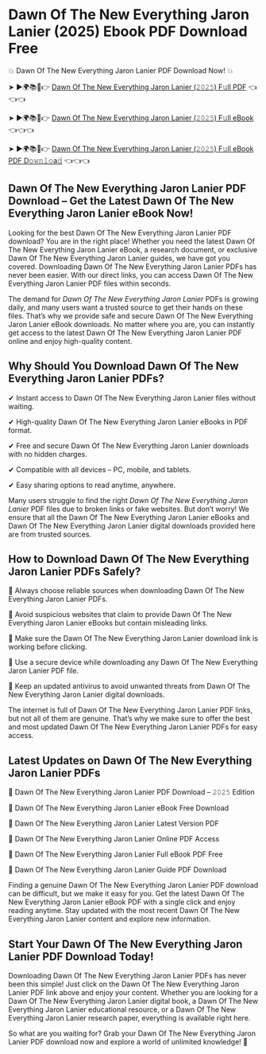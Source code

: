 # Dawn Of The New Everything Jaron Lanier (2025) Ebook PDF Download Free

💥 Dawn Of The New Everything Jaron Lanier PDF Download Now! 💥

➤ ►🌍📚📱👉 [Dawn Of The New Everything Jaron Lanier (𝟸𝟶𝟸𝟻) F𝚞ll PDF](https://getpdf.xyz/dawn-of-the-new-everything-jaron-lanier) 👈👈👈


➤ ►🌍📚📱👉 [Dawn Of The New Everything Jaron Lanier (𝟸𝟶𝟸𝟻) F𝚞ll eBook](https://getpdf.xyz/dawn-of-the-new-everything-jaron-lanier) 👈👈👈


➤ ►🌍📚📱👉 [Dawn Of The New Everything Jaron Lanier (𝟸𝟶𝟸𝟻) F𝚞ll eBook PDF D𝚘𝚠𝚗𝚕𝚘a𝚍](https://getpdf.xyz/dawn-of-the-new-everything-jaron-lanier) 👈👈👈


## Dawn Of The New Everything Jaron Lanier PDF Download – Get the Latest Dawn Of The New Everything Jaron Lanier eBook Now!

Looking for the best Dawn Of The New Everything Jaron Lanier PDF download? You are in the right place! Whether you need the latest Dawn Of The New Everything Jaron Lanier eBook, a research document, or exclusive Dawn Of The New Everything Jaron Lanier guides, we have got you covered. Downloading Dawn Of The New Everything Jaron Lanier PDFs has never been easier. With our direct links, you can access Dawn Of The New Everything Jaron Lanier PDF files within seconds.

The demand for *Dawn Of The New Everything Jaron Lanier* PDFs is growing daily, and many users want a trusted source to get their hands on these files. That’s why we provide safe and secure Dawn Of The New Everything Jaron Lanier eBook downloads. No matter where you are, you can instantly get access to the latest Dawn Of The New Everything Jaron Lanier PDF online and enjoy high-quality content.

## Why Should You Download Dawn Of The New Everything Jaron Lanier PDFs?

✔ Instant access to Dawn Of The New Everything Jaron Lanier files without waiting.

✔ High-quality Dawn Of The New Everything Jaron Lanier eBooks in PDF format.

✔ Free and secure Dawn Of The New Everything Jaron Lanier downloads with no hidden charges.

✔ Compatible with all devices – PC, mobile, and tablets.

✔ Easy sharing options to read anytime, anywhere.

Many users struggle to find the right *Dawn Of The New Everything Jaron Lanier* PDF files due to broken links or fake websites. But don’t worry! We ensure that all the Dawn Of The New Everything Jaron Lanier eBooks and Dawn Of The New Everything Jaron Lanier digital downloads provided here are from trusted sources.

## How to Download Dawn Of The New Everything Jaron Lanier PDFs Safely?

📌 Always choose reliable sources when downloading Dawn Of The New Everything Jaron Lanier PDFs.

📌 Avoid suspicious websites that claim to provide Dawn Of The New Everything Jaron Lanier eBooks but contain misleading links.

📌 Make sure the Dawn Of The New Everything Jaron Lanier download link is working before clicking.

📌 Use a secure device while downloading any Dawn Of The New Everything Jaron Lanier PDF file.

📌 Keep an updated antivirus to avoid unwanted threats from Dawn Of The New Everything Jaron Lanier digital downloads.

The internet is full of Dawn Of The New Everything Jaron Lanier PDF links, but not all of them are genuine. That’s why we make sure to offer the best and most updated Dawn Of The New Everything Jaron Lanier PDFs for easy access.

## Latest Updates on Dawn Of The New Everything Jaron Lanier PDFs

🔹 Dawn Of The New Everything Jaron Lanier PDF Download – 𝟸𝟶𝟸𝟻 Edition

🔹 Dawn Of The New Everything Jaron Lanier eBook Free Download

🔹 Dawn Of The New Everything Jaron Lanier Latest Version PDF

🔹 Dawn Of The New Everything Jaron Lanier Online PDF Access

🔹 Dawn Of The New Everything Jaron Lanier Full eBook PDF Free

🔹 Dawn Of The New Everything Jaron Lanier Guide PDF Download

Finding a genuine Dawn Of The New Everything Jaron Lanier PDF download can be difficult, but we make it easy for you. Get the latest Dawn Of The New Everything Jaron Lanier eBook PDF with a single click and enjoy reading anytime. Stay updated with the most recent Dawn Of The New Everything Jaron Lanier content and explore new information.

## Start Your Dawn Of The New Everything Jaron Lanier PDF Download Today!

Downloading Dawn Of The New Everything Jaron Lanier PDFs has never been this simple! Just click on the Dawn Of The New Everything Jaron Lanier PDF link above and enjoy your content. Whether you are looking for a Dawn Of The New Everything Jaron Lanier digital book, a Dawn Of The New Everything Jaron Lanier educational resource, or a Dawn Of The New Everything Jaron Lanier research paper, everything is available right here.

So what are you waiting for? Grab your Dawn Of The New Everything Jaron Lanier PDF download now and explore a world of unlimited knowledge! 🚀